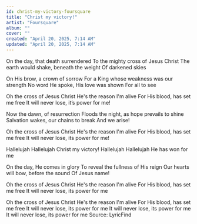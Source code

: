```yaml
---
id: christ-my-victory-foursquare
title: "Christ my victory!"
artist: "Foursquare"
album: ""
cover: ""
created: "April 20, 2025, 7:14 AM"
updated: "April 20, 2025, 7:14 AM"
---
```


On the day, that death surrendered
To the mighty cross of Jesus Christ
The earth would shake, beneath the weight
Of darkened skies




On His brow, a crown of sorrow
For a King whose weakness was our strength
No word He spoke, His love was shown
For all to see





Oh the cross of Jesus Christ
He's the reason I'm alive
For His blood, has set me free
It will never lose, it’s power for me!





Now the dawn, of resurrection
Floods the night, as hope prevails to shine
Salvation wakes, our chains to break
And we arise!





Oh the cross of Jesus Christ
He's the reason I'm alive
For His blood, has set me free
It will never lose, its power for me!





Hallelujah
Hallelujah
Christ my victory!
Hallelujah
Hallelujah
He has won for me





On the day, He comes in glory
To reveal the fullness of His reign
Our hearts will bow, before the sound
Of Jesus name!





Oh the cross of Jesus Christ
He's the reason I'm alive
For His blood, has set me free
It will never lose, its power for me





Oh the cross of Jesus Christ
He's the reason I'm alive
For His blood, has set me free
It will never lose, its power for me
It will never lose, its power for me
It will never lose, its power for me
Source: LyricFind